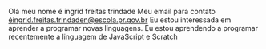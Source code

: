 Olá meu nome é ingrid freitas trindade
Meu email para contato éingrid.freitas.trindaden@escola.pr.gov.br
Eu estou interessada em aprender a programar novas linguagens.
Eu estou aprendendo a programar recentemente a linguagem de JavaScript e Scratch
